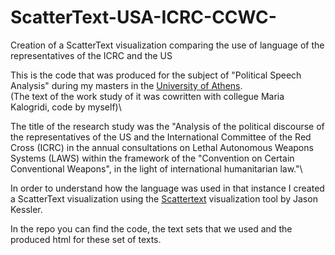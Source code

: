 # ScatterText-USA-ICRC-CCWC-
Creation of a ScatterText visualization comparing the use of language of the representatives of the ICRC and the US

This is the code that was produced for the subject of "Political Speech Analysis" during my masters in the [University of Athens](https://en.uoa.gr/).\
(The text of the work study of it was cowritten with collegue Maria Kalogridi, code by myself)\

The title of the research study was the "Analysis of the political discourse of the representatives of the US and the International Committee of the Red Cross (ICRC) in the annual consultations on Lethal Autonomous Weapons Systems (LAWS) within the framework of the "Convention on Certain Conventional Weapons", in the light of international humanitarian law."\

In order to understand how the language was used in that instance I created a ScatterText visualization using the [Scattertext](https://github.com/JasonKessler/scattertext) visualization tool by Jason Kessler.

In the repo you can find the code, the text sets that we used and the produced html for these set of texts.











